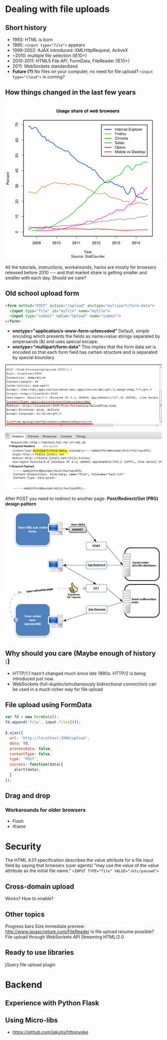 # Dealing with file uploads

## Short history
* 1993: HTML is born
* 1995: `<input type="file">` appears
* 1999-2002: AJAX introduced: XMLHttpRequest, ActiveX
* ~2010: multiple file selection (IE10+)
* 2010-2011: HTML5 File API, FormData, FileReader (IE10+)
* 2011: WebSockets standardized
* **Future (?)** No files on your computer, no need for file upload? `<input type="cloud">` is coming?

## How things changed in the last few years
![](images/usage_share_of_web_browsers.png)

All the tutorials, instructions, workarounds, hacks are mostly for
browsers released before 2010 --- and that market share is getting
smaller and smaller with each day. Should we care?

## Old school upload form
```html
<form method="POST" action="/upload" enctype="multipart/form-data">
  <input type="file" id="myfile" name="myfile">
  <input type="submit" value="Upload" name="submit">
</form>
```

* **enctype="application/x-www-form-urlencoded"**
Default, simple encoding which presents the fields as name=value strings separated by ampersands (&) and uses special escape.
* **enctype="multipart/form-data"**
This implies that the form data set is encoded so that each form field has certain structure and is separated by special boundary

![](images/form-request-urlencoded.png)

![](images/multipart-formdata.png)

After POST you need to redirect to another page: **Post/Redirect/Get (PRG) design pattern**

![](images/post_redirect_get.png)

## Why should you care (Maybe enough of history :)

* HTTP/1.1 hasn't changed much since late 1990s.
HTTP/2 is being introduced just now.
* WebSockets (full-duplex/simultaneously bidirectional connection) can be used
in a much richer way for file upload

## File upload using FormData

```js
var fd = new FormData();
fd.append('file', input.files[0]);

$.ajax({
  url: 'http://localhost:3000/upload',
  data: fd,
  processData: false,
  contentType: false,
  type: 'POST',
  success: function(data){
    alert(data);
  }
});
```

## Drag and drop



### Workarounds for older browsers
* Flash
* iframe

# Security

The HTML 4.01 specification describes the value attribute for a file input field by saying that browsers (user agents) "may use the value of the value attribute as the initial file name."
`<INPUT TYPE="file" VALUE="/etc/passwd">`

## Cross-domain upload

Works? How to enable?

## Other topics
Progress bars
Size
Immediate preview: http://www.javascripture.com/FileReader
Is file upload resume possible?
File upload through WebSockets API
Streaming
HTML/2.0

## Ready to use libraries
jQuery file upload plugin

# Backend

## Experience with Python Flask

## Using Micro-libs
* https://github.com/jakutis/httpinvoke
